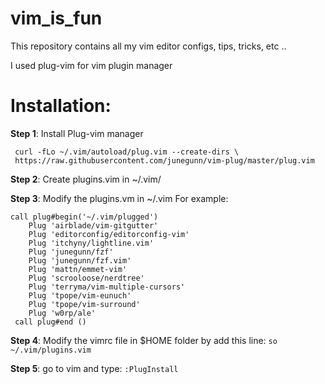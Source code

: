 # vim_is_fun
This repository contains all my vim editor configs, tips, tricks, etc ..

I used plug-vim for vim plugin manager
# Installation:

**Step 1**: Install Plug-vim manager
   ```
    curl -fLo ~/.vim/autoload/plug.vim --create-dirs \
    https://raw.githubusercontent.com/junegunn/vim-plug/master/plug.vim 
   ```
  
**Step 2**: Create plugins.vim in ~/.vim/

**Step 3**: Modify the plugins.vm in ~/.vim 
For example:
  ```
  call plug#begin('~/.vim/plugged')
      Plug 'airblade/vim-gitgutter'
      Plug 'editorconfig/editorconfig-vim'
      Plug 'itchyny/lightline.vim'
      Plug 'junegunn/fzf'
      Plug 'junegunn/fzf.vim'
      Plug 'mattn/emmet-vim'
      Plug 'scrooloose/nerdtree'
      Plug 'terryma/vim-multiple-cursors'
      Plug 'tpope/vim-eunuch'
      Plug 'tpope/vim-surround'
      Plug 'w0rp/ale'
   call plug#end ()
  ```
     
**Step 4**: Modify the vimrc file in $HOME folder by add this line:
     ```so ~/.vim/plugins.vim```
     
**Step 5**: go to vim and type:
     ```:PlugInstall```
